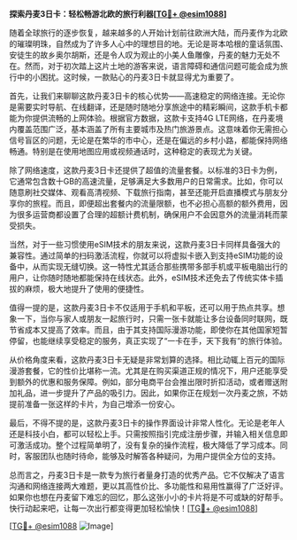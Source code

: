 **探索丹麦3日卡：轻松畅游北欧的旅行利器[[TG💪+ @esim1088](https://t.me/s/esim1088)]**

随着全球旅行的逐步恢复，越来越多的人开始计划前往欧洲大陆，而丹麦作为北欧的璀璨明珠，自然成为了许多人心中的理想目的地。无论是哥本哈根的童话氛围、安徒生的故乡奥尔胡斯，还是令人叹为观止的小美人鱼雕像，丹麦的魅力无处不在。然而，对于初次踏上这片土地的游客来说，语言障碍和通信问题可能会成为旅行中的小困扰。这时候，一款贴心的丹麦3日卡就显得尤为重要了。

首先，让我们来聊聊这款丹麦3日卡的核心优势——高速稳定的网络连接。无论你是需要实时导航、在线翻译，还是随时随地分享旅途中的精彩瞬间，这款手机卡都能为你提供流畅的上网体验。根据官方数据，这款卡支持4G LTE网络，在丹麦境内覆盖范围广泛，基本涵盖了所有主要城市及热门旅游景点。这意味着你无需担心信号盲区的问题，无论是在繁华的市中心，还是在偏远的乡村小路，都能保持网络畅通。特别是在使用地图应用或视频通话时，这种稳定的表现尤为关键。

除了网络速度，这款丹麦3日卡还提供了超值的流量套餐。以标准的3日卡为例，它通常包含数十GB的高速流量，足够满足大多数用户的日常需求。比如，你可以随意刷社交媒体、观看高清视频、下载旅行指南，甚至还能开启直播模式与朋友分享你的旅程。而且，即便超出套餐内的流量限额，也不必担心高额的额外费用，因为很多运营商都设置了合理的超额计费机制，确保用户不会因意外的流量消耗而蒙受损失。

当然，对于一些习惯使用eSIM技术的朋友来说，这款丹麦3日卡同样具备强大的兼容性。通过简单的扫码激活流程，你就可以将虚拟卡嵌入到支持eSIM功能的设备中，从而实现无缝切换。这一特性尤其适合那些携带多部手机或平板电脑出行的用户，让你随时随地都能保持在线状态。此外，eSIM技术还免去了传统实体卡插拔的麻烦，极大地提升了使用的便捷性。

值得一提的是，这款丹麦3日卡不仅适用于手机和平板，还可以用于热点共享。想象一下，当你与家人或朋友一起旅行时，只需一张卡就能让多台设备同时联网，既节省成本又提高了效率。而且，由于其支持国际漫游功能，即使你在其他国家短暂停留，也能继续享受稳定的服务，真正实现了“一卡在手，天下我有”的旅行体验。

从价格角度来看，这款丹麦3日卡无疑是非常划算的选择。相比动辄上百元的国际漫游套餐，它的性价比堪称一流。尤其是在购买渠道正规的情况下，用户还能享受到额外的优惠和服务保障。例如，部分电商平台会推出限时折扣活动，或者赠送附加礼品，进一步提升了产品的吸引力。因此，如果你正在规划一次丹麦之旅，不妨提前准备一张这样的卡片，为自己增添一份安心。

最后，不得不提的是，这款丹麦3日卡的操作界面设计非常人性化。无论是老年人还是科技小白，都可以轻松上手。只需按照指引完成注册步骤，并输入相关信息即可激活成功。整个过程简单明了，没有复杂的操作流程，极大降低了学习成本。同时，客服团队也随时待命，能够及时解答各种疑问，为用户提供全方位的支持。

总而言之，丹麦3日卡是一款专为旅行者量身打造的优秀产品。它不仅解决了语言沟通和网络连接两大难题，更以其高性价比、多功能性和易用性赢得了广泛好评。如果你也想在丹麦留下难忘的回忆，那么这张小小的卡片将是不可或缺的好帮手。快行动起来吧，让每一次出行都变得更加轻松愉快！[[TG💪+ @esim1088](https://t.me/s/esim1088)]

[[TG💪+ @esim1088](https://t.me/s/esim1088) ![Image](https://i.postimg.cc/4NQfJmqS/Snipaste-2025-05-13-00-14-12.png)]